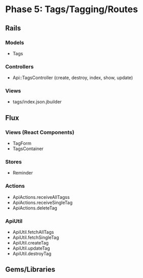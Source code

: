 # Phase 5: Tags/Tagging/Routes

## Rails
### Models
* Tags

### Controllers
* Api::TagsController (create, destroy, index, show, update)

### Views
* tags/index.json.jbuilder

## Flux
### Views (React Components)
* TagForm
* TagsContainer

### Stores
* Reminder

### Actions
* ApiActions.receiveAllTagss
* ApiActions.receiveSingleTag
* ApiActions.deleteTag

### ApiUtil
* ApiUtil.fetchAllTags
* ApiUtil.fetchSingleTag
* ApiUtil.createTag
* ApiUtil.updateTag
* ApiUtil.destroyTag

## Gems/Libraries

